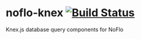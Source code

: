 # noflo-knex [![Build Status](https://secure.travis-ci.org/noflo/noflo-knex.png?branch=master)](http://travis-ci.org/noflo/noflo-knex)

Knex.js database query components for NoFlo
